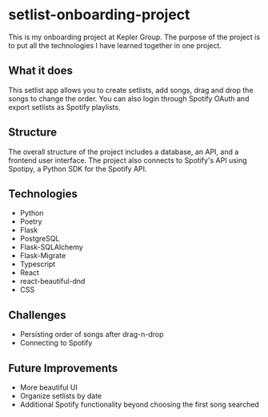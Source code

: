 # setlist-onboarding-project

This is my onboarding project at Kepler Group.
The purpose of the project is to put all the technologies I have learned together in one project.

## What it does

This setlist app allows you to create setlists, add songs, drag and drop the songs to change the order.
You can also login through Spotify OAuth and export setlists as Spotify playlists.

## Structure

The overall structure of the project includes a database, an API, and a frontend user interface.
The project also connects to Spotify's API using Spotipy, a Python SDK for the Spotify API.

## Technologies

* Python
* Poetry
* Flask
* PostgreSQL
* Flask-SQLAlchemy
* Flask-Migrate
* Typescript
* React
* react-beautiful-dnd
* CSS

## Challenges
* Persisting order of songs after drag-n-drop
* Connecting to Spotify

## Future Improvements
* More beautiful UI
* Organize setlists by date
* Additional Spotify functionality beyond choosing the first song searched
